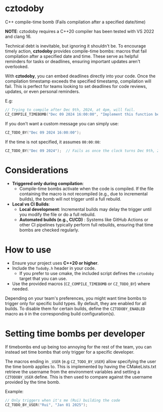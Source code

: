 # cztodoby

C++ compile-time bomb (Fails compilation after a specified date/time)

**NOTE**: cztodoby requires a C++20 compiler has been tested with VS 2022 and clang 16.

Technical debt is inevitable, but ignoring it shouldn't be.
To encourage timely action, **cztodoby** provides compile-time bombs: macros that fail compilation after a specified date and time.
These serve as helpful reminders for tasks or deadlines, ensuring important updates aren't overlooked.

With **cztodoby**, you can embed deadlines directly into your code.
Once the compilation timestamp exceeds the specified timestamp, compilation will fail.
This is perfect for teams looking to set deadlines for code reviews, updates, or even personal reminders.

E.g:

```cpp
// Trying to compile after Dec 9th, 2024, at 4pm, will fail.
CZ_COMPILE_TIMEBOMB("Dec 09 2024 16:00:00", "Implement this function before finishing for the day.");
```

If you don't want a custom message you can simply use:

```cpp
CZ_TODO_BY("Dec 09 2024 16:00:00");
```

If the time is not specified, it assumes `00:00:00`:

```cpp
CZ_TODO_BY("Dec 09 2024");  // Fails as once the clock turns Dec 9th, 2024.
```

# Considerations

* **Triggered only during compilation**:
	* Compile-time bombs activate when the code is compiled. If the file containing the macro is not recompiled (e.g., due to incremental builds), the bomb will not trigger until a full rebuild.
* **Local vs CI Builds**:
    * **Local development**: Incremental builds may delay the trigger until you modify the file or do a full rebuild.
    * **Automated builds (e.g., CI/CD)** : Systems like GitHub Actions or other CI pipelines typically perform full rebuilds, ensuring that time bombs are checked regularly.

# How to use

* Ensure your project uses **C++20 or higher**.
* Include the `TodoBy.h` header in your code.
	* If you prefer to use cmake, the included script defines the `cztodoby` target that you can use.
* Use the provided macros (`CZ_COMPILE_TIMEBOMB` or `CZ_TODO_BY`) where needed.

Depending on your team's preferences, you might want time bombs to trigger only for specific build types.
By default, they are enabled for all builds. To disable them for certain builds, define the `CZTODOBY_ENABLED` macro as `0` in the corresponding build configuration(s).

# Setting time bombs per developer

If timebombs end up being too annoying for the rest of the team, you can instead set time bombs that only trigger for a specific developer.

The macros ending in `_USER` (e.g `CZ_TODO_BY_USER`) allow specifying the user the time bomb applies to.
This is implemented by having the CMakeLists.txt retrieve the username from the environment variables and setting a `CZTODOBY_USER` define.
This is then used to compare against the username provided by the time bomb.

Example:

```cpp
// Only triggers when it's me (Rui) building the code
CZ_TODO_BY_USER("Rui", "Jan 01 2025");
```

